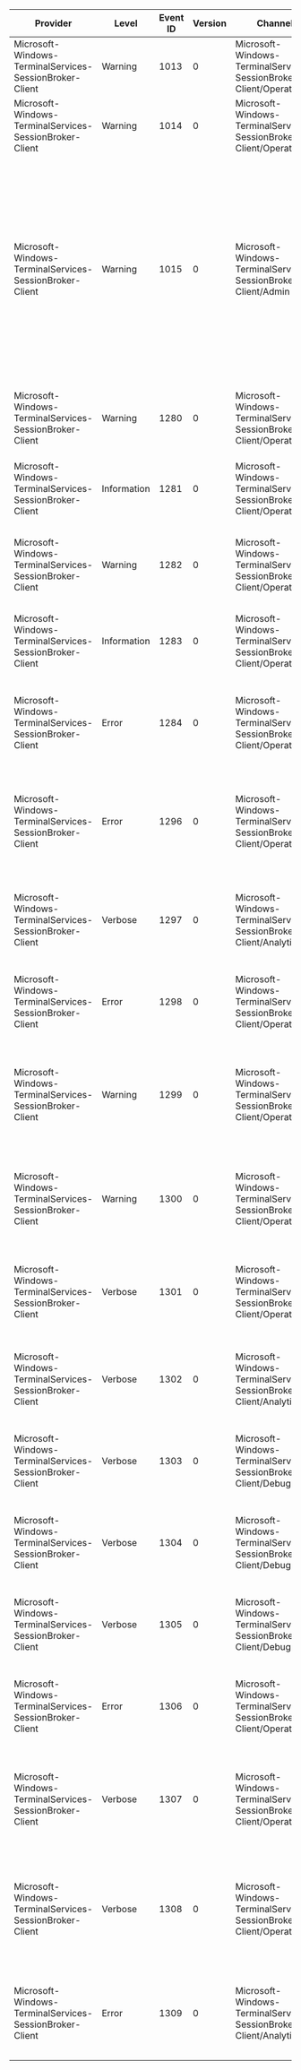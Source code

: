 Provider                                                 |  Level        |  Event ID  |  Version  |  Channel                                                              |  Task                                                                                |  Opcode                       |  Keyword  |  Message
---------------------------------------------------------|---------------|------------|-----------|-----------------------------------------------------------------------|--------------------------------------------------------------------------------------|-------------------------------|-----------|-------------------------------------------------------------------------------------------------------------------------------------------------------------------------------------------------------------------------------------------------------------------------------------------------------------------------------------------
Microsoft-Windows-TerminalServices-SessionBroker-Client  |  Warning      |  1013      |  0        |  Microsoft-Windows-TerminalServices-SessionBroker-Client/Operational  |  Connection Broker Client start up                                                   |  Read data                    |           |  The server failed to retrieve the local computer netbios name.Error: {param1}
Microsoft-Windows-TerminalServices-SessionBroker-Client  |  Warning      |  1014      |  0        |  Microsoft-Windows-TerminalServices-SessionBroker-Client/Operational  |  Connection Broker Client start up                                                   |  Read data                    |           |  The server failed to retrieve the local computer FQDN.Error: {param1}
Microsoft-Windows-TerminalServices-SessionBroker-Client  |  Warning      |  1015      |  0        |  Microsoft-Windows-TerminalServices-SessionBroker-Client/Admin        |  Connection Broker Client start up                                                   |                               |           |  This Remote Desktop Session Host server cannot participate in RD Connection Broker load balancing because the server is configured to use a Microsoft Windows Server 2003-based Session Directory server {param1}. The Session Directory feature in Windows Server 2003 does not support Remote Desktop Connection Broker load balancing.
Microsoft-Windows-TerminalServices-SessionBroker-Client  |  Warning      |  1280      |  0        |  Microsoft-Windows-TerminalServices-SessionBroker-Client/Operational  |  Connection Broker Client start up                                                   |  Join RD Connection Broker    |           |  Remote Desktop Services failed to join the Connection Broker on server {param1}.Error: {param2}
Microsoft-Windows-TerminalServices-SessionBroker-Client  |  Information  |  1281      |  0        |  Microsoft-Windows-TerminalServices-SessionBroker-Client/Operational  |  Connection Broker Client start up                                                   |  Join RD Connection Broker    |           |  Remote Desktop Services successfully joined a farm on the Connection Broker server {param1}.
Microsoft-Windows-TerminalServices-SessionBroker-Client  |  Warning      |  1282      |  0        |  Microsoft-Windows-TerminalServices-SessionBroker-Client/Operational  |  Connection Broker Client terminate                                                  |  Leave RD Connection Broker   |           |  Remote Desktop Services failed while leaving the Connection Broker on server {param1}.HRESULT = {param2}
Microsoft-Windows-TerminalServices-SessionBroker-Client  |  Information  |  1283      |  0        |  Microsoft-Windows-TerminalServices-SessionBroker-Client/Operational  |  Connection Broker Client terminate                                                  |  Leave RD Connection Broker   |           |  Remote Desktop Services successfully left a farm on the Connection Broker server {param1}.
Microsoft-Windows-TerminalServices-SessionBroker-Client  |  Error        |  1284      |  0        |  Microsoft-Windows-TerminalServices-SessionBroker-Client/Operational  |  Connection Broker Client start up                                                   |  Initialization               |           |  Remote Desktop Connection Broker Client failed to initialize while joining the Connection Broker on server {param1}.Error: {param2}
Microsoft-Windows-TerminalServices-SessionBroker-Client  |  Error        |  1296      |  0        |  Microsoft-Windows-TerminalServices-SessionBroker-Client/Operational  |  RD Connection Broker Client processes request from a user                           |  Process Request              |           |  Remote Desktop Connection Broker Client failed while getting redirection packet from Connection Broker.User : {param1}\{param2} Error: {param3}
Microsoft-Windows-TerminalServices-SessionBroker-Client  |  Verbose      |  1297      |  0        |  Microsoft-Windows-TerminalServices-SessionBroker-Client/Analytic     |  RD Connection Broker Client processes request from a user                           |  Process Request              |           |  Remote Desktop Connection Broker Client successfully received redirection packet from Connection Broker. User : {param1}\{param2}
Microsoft-Windows-TerminalServices-SessionBroker-Client  |  Error        |  1298      |  0        |  Microsoft-Windows-TerminalServices-SessionBroker-Client/Operational  |  Connection Broker Client start up                                                   |  Process Request              |           |  Remote Desktop Connection Broker on server {param1} failed to repopulate sessions.HRESULT = {param2}
Microsoft-Windows-TerminalServices-SessionBroker-Client  |  Warning      |  1299      |  0        |  Microsoft-Windows-TerminalServices-SessionBroker-Client/Operational  |  Remote Desktop Services session state changes are notified to RD Connection Broker  |  Notify RD Connection Broker  |           |  Remote Desktop Connection Broker on server {param1} returned error on {param2} notification.Session Id : {param3} Error: {param4}
Microsoft-Windows-TerminalServices-SessionBroker-Client  |  Warning      |  1300      |  0        |  Microsoft-Windows-TerminalServices-SessionBroker-Client/Operational  |  RD Connection Broker Client processes request from a user                           |  Process Request              |           |  Remote Desktop Connection Broker Client rejected a call from an unauthorized ip address {param1}.HRESULT = {param2}
Microsoft-Windows-TerminalServices-SessionBroker-Client  |  Verbose      |  1301      |  0        |  Microsoft-Windows-TerminalServices-SessionBroker-Client/Operational  |  RD Connection Broker Client processes request from a user                           |  Process Request              |           |  Remote Desktop Connection Broker Client received request for redirection. User : {param1}\{param2} RDP Client Version : {param3}
Microsoft-Windows-TerminalServices-SessionBroker-Client  |  Verbose      |  1302      |  0        |  Microsoft-Windows-TerminalServices-SessionBroker-Client/Analytic     |  RD Connection Broker Client processes request from a user                           |  Process Request              |           |  {param2} existing sessions were successfully repopulated on Remote Desktop Connection Broker server ({param1}).
Microsoft-Windows-TerminalServices-SessionBroker-Client  |  Verbose      |  1303      |  0        |  Microsoft-Windows-TerminalServices-SessionBroker-Client/Debug        |  RD Connection Broker Client processes request from a user                           |  Process Request              |           |  Remote Desktop Connection Broker on server {param1} failed to get Cluster credentials.HRESULT = {param2}
Microsoft-Windows-TerminalServices-SessionBroker-Client  |  Verbose      |  1304      |  0        |  Microsoft-Windows-TerminalServices-SessionBroker-Client/Debug        |  RD Connection Broker Client processes request from a user                           |  Process Request              |           |  Remote Desktop Connection Broker client successfully retrieved Cluster credentials from Connection broker ({param1}).
Microsoft-Windows-TerminalServices-SessionBroker-Client  |  Verbose      |  1305      |  0        |  Microsoft-Windows-TerminalServices-SessionBroker-Client/Debug        |  RD Connection Broker Client processes request from a user                           |  Process Request              |           |  RPC Connection with Remote Desktop Connection Broker on server {param1} has been lost. We will try to reestablish connection.
Microsoft-Windows-TerminalServices-SessionBroker-Client  |  Error        |  1306      |  0        |  Microsoft-Windows-TerminalServices-SessionBroker-Client/Operational  |  RD Connection Broker Client processes request from a user                           |  Process Request              |           |  Remote Desktop Connection Broker Client failed to redirect the user {param1}\{param2}. Error: {param3}
Microsoft-Windows-TerminalServices-SessionBroker-Client  |  Verbose      |  1307      |  0        |  Microsoft-Windows-TerminalServices-SessionBroker-Client/Operational  |  RD Connection Broker Client processes request from a user                           |  Process Request              |           |  Remote Desktop Connection Broker Client successfully redirected the user {param1}\{param2} to the endpoint {param3}. Ip Address of the end point = {param4}
Microsoft-Windows-TerminalServices-SessionBroker-Client  |  Verbose      |  1308      |  0        |  Microsoft-Windows-TerminalServices-SessionBroker-Client/Operational  |  RD Connection Broker Client processes request from a user                           |  Process Request              |           |  User {param1}\{param2} will be logged on to the local redirector machine (assuming TS Farm scenario). Sending local IP address to the client in the redirection packet.
Microsoft-Windows-TerminalServices-SessionBroker-Client  |  Error        |  1309      |  0        |  Microsoft-Windows-TerminalServices-SessionBroker-Client/Analytic     |  RD Connection Broker Client processes request from a user                           |  Process Request              |           |  Remote Desktop Connection Broker Client failed to initialize Session Arbitration Helper object for user {param1}.{param2} Error: {param3}